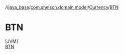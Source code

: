 //[java_base](../../../../index.md)/[com.shelson.domain.model](../../index.md)/[Currency](../index.md)/[BTN](index.md)

# BTN

[JVM]\
[BTN](index.md)

